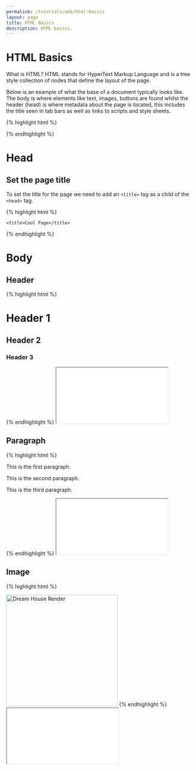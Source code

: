 ```yaml
---
permalink: /tutorials/web/html-basics
layout: page
title: HTML Basics
description: HTML basics.
---
```


# HTML Basics

What is HTML? HTML stands for HyperText Markup Language and is a tree style collection of nodes that define the layout of the page. 

Below is an example of what the base of a document typically looks like. The body is where elements like text, images, buttons are found whilst the header (head) is where metadata about the page is located, this includes the title seen in tab bars as well as links to scripts and style sheets. 

{% highlight html %}
<!DOCTYPE html>
<html>
    <head>
        <!-- Header -->
    </head>
    <body>
        <!-- Body -->
    </body>
</html>
{% endhighlight %}

# Head

## Set the page title

To set the title for the page we need to add an `<title>` tag as a child of the `<head>` tag.

{% highlight html %}
<head>
    <!-- Header -->

    <title>Cool Page</title>
</head>
{% endhighlight %}

# Body

## Header

{% highlight html %}
<body>
    <h1>Header 1</h1>
    <h2>Header 2</h2>
    <h3>Header 3</h3>
</body>
{% endhighlight %}

<iframe src="./examples/header.html"></iframe>

## Paragraph

{% highlight html %}
<body>
    <p>This is the first paragraph.</p>
    <p>This is the second paragraph.</p>
    <p>This is the third paragraph.</p>
</body>
{% endhighlight %}

<iframe src="./examples/paragraph.html"></iframe>

## Image

{% highlight html %}
<body>
    <img title="Dream House Render" alt="Dream House Render" src="https://www.matthew-macdonald.com/assets/images/portfolio/DVC/Final Render.PNG" width="300" />
</body>
{% endhighlight %}

<iframe src="{{ './examples/image.html?v=' | append: site.github.build_revision | relative_url }}"></iframe>
